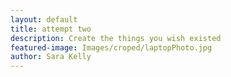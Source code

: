 ```yaml
---
layout: default
title: attempt two
description: Create the things you wish existed
featured-image: Images/croped/laptopPhoto.jpg
author: Sara Kelly
---
```

